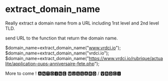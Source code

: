 # extract_domain_name
Really extract a domain name from a URL including 1rst level and 2nd level TLD.

send URL to the function that return the domain name.

$domain_name=extract_domain_name("www.vrdci.io");
$domain_name=extract_domain_name("vrdci.io");
$domain_name=extract_domain_name("https://www.vrdci.io/rubrique/actualite/application-oups-anniversaire-fete.php");

More to come !
🅰🅽🆃🅾🅸🅽🅴 🅼🆄🆂🆂🅰🆁🅳 / 🆅🆁🅳🅲🅸

